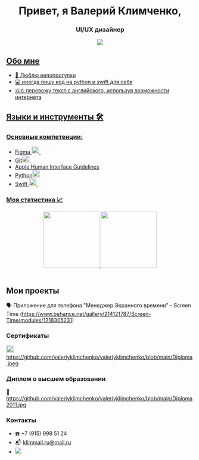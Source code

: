 <div id="header" align="center">
<h1> Привет, я Валерий Климченко, </h1>
<h3>  UI/UX дизайнер </h3>
</div>

<div id="socials" align="center">
<a href="https://t.me/valerondesign">
  <img src="https://img.shields.io/badge/telegram-blue?style=for-the-badge&logo=telegram&logoColor=white"/>
</div>


## Обо мне
- :bicyclist:	Люблю велопрогулки
- :computer: иногда пишу код на python и swift для себя
- :uk: перевожу текст с английского, используя возможности интернета

## Языки и инструменты :hammer_and_wrench:
### Основные компетенции:
<ul>
<li>Figma <img src="https://cdn.jsdelivr.net/gh/devicons/devicon@latest/icons/figma/figma-original.svg" title="swift" width="20" height="20"/>&nbsp</li>          
  
<li>Git<img src="https://cdn.jsdelivr.net/gh/devicons/devicon/icons/git/git-plain.svg" title="git" width="20" height="20"/>&nbsp</li>
<li>Apple Human Interface Guidelines</li>

<li>Python<img src="https://cdn.jsdelivr.net/gh/devicons/devicon/icons/python/python-original.svg" title="python" width="20" height="20"/></li>
<li>Swift <img src="https://cdn.jsdelivr.net/gh/devicons/devicon/icons/swift/swift-original.svg" title="swift" width="20" height="20"/>&nbsp</li>

</ul>

### Моя статистика :chart_with_upwards_trend:
<div id="stat" align="center">
  <img height=150 src="https://github-readme-stats.vercel.app/api?username=valeriyklimchenko&show_icons=true&count_private=true"/>
  <img height=150 src="https://github-readme-stats.vercel.app/api/top-langs/?username=valeriyklimchenko&layout=compact"/></a>
</div>

 <div id="stat" align="center">
    <img src="https://github-profile-summary-cards.vercel.app/api/cards/profile-details?username=valeriyklimchenko&theme=github_dark" alt=""/>
    <img src="https://github-profile-summary-cards.vercel.app/api/cards/most-commit-language?username=valeriyklimchenko&theme=github_dark" alt=""/>
     <img src="https://github-profile-summary-cards.vercel.app/api/cards/stats?username=valeriyklimchenko&theme=github_dark" alt=""/>
</div>
 
 ## Мои проекты
:speaking_head: Приложение для телефона "Менеджер Экранного времени" - Screen Time (https://www.behance.net/gallery/214121787/Screen-Time/modules/1218305231)

 ### Сертификаты
 <img src="https://cdn.jsdelivr.net/gh/devicons/devicon/icons/swift/swift-original.svg" title="swift" width="20" height="20"/>&nbsp;
 https://github.com/valeriyklimchenko/valeriyklimchenko/blob/main/Diploma.jpeg

 ### Диплом о высшем образовании
 :microscope: https://github.com/valeriyklimchenko/valeriyklimchenko/blob/main/Diploma2011.jpg

### Контакты
- :phone: +7 (915) 999 51 24
- :mailbox_with_mail: <klimmail.ru@mail.ru>
- <div id="socials" align="left"> <a href="https://t.me/ValeronDesign">
    <img src="https://img.shields.io/badge/telegram-blue?style=for-the-badge&logo=telegram&logoColor=white"/> 
  </div>
